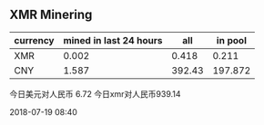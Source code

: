 ## XMR Minering

|currency|mined in last 24 hours|all|in pool|
|---|---|---|---|
|XMR|0.002|0.418|0.211|
|CNY|1.587|392.43|197.872|

今日美元对人民币 6.72	今日xmr对人民币939.14


2018-07-19 08:40